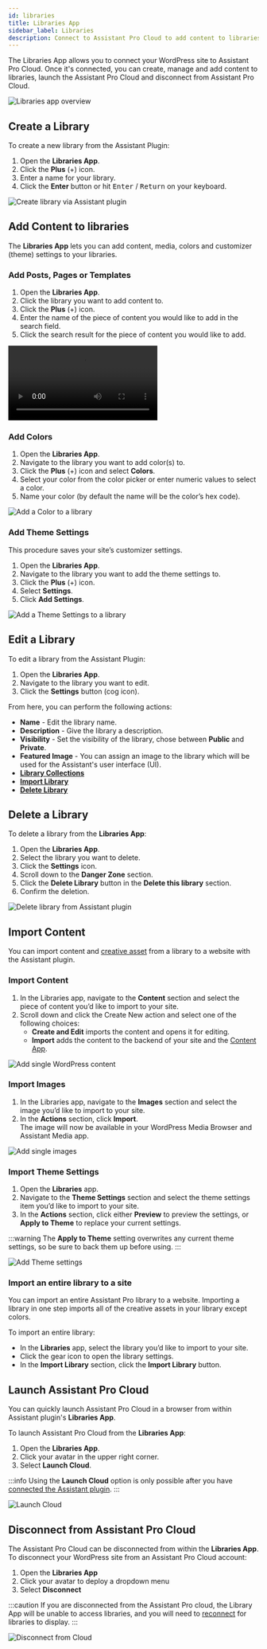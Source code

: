 ```yaml
---
id: libraries
title: Libraries App
sidebar_label: Libraries
description: Connect to Assistant Pro Cloud to add content to libraries.
---
```


The Libraries App allows you to connect your WordPress site to Assistant Pro Cloud. Once it's connected, you can create, manage and add content to libraries, launch the Assistant Pro Cloud and disconnect from Assistant Pro Cloud.

![Libraries app overview](/img/assistant/apps--apps-libraries--1.jpg)

## ​Create a Library

To create a new library from the Assistant Plugin:

1. Open the **Libraries App**.
2. Click the **Plus** (+) icon.
3. Enter a name for your library.
4. Click the **Enter** button or hit <kbd>Enter</kbd> / <kbd>Return</kbd> on your keyboard.

![Create library via Assistant plugin](/img/assistant/apps--apps-libraries--2.jpg)


## Add Content to libraries
 
The **Libraries App** lets you can add content, media, colors and customizer (theme) settings to your libraries.

### Add Posts, Pages or Templates

1. Open the **Libraries App**.
2. Click the library you want to add content to.
3. Click the **Plus** (+) icon.
4. Enter the name of the piece of content you would like to add in the search field.
5. Click the search result for the piece of content you would like to add.

<video controls>
<source src="/video/assistant/libraries--add-assets--add-posts.mp4" type="video/mp4" />
<source src="/video/assistant/libraries--add-assets--add-posts.webm" type="video/webm" />
</video>

### Add Colors

1. Open the **Libraries App**.
2. Navigate to the library you want to add color(s) to.
3. Click the **Plus** (+) icon and select **Colors**.
4. Select your color from the color picker or enter numeric values to select a color.
5. Name your color (by default the name will be the color’s hex code).

![Add a Color to a library](/img/assistant/apps--apps-libraries--3.jpg)

### Add Theme Settings

This procedure saves your site’s customizer settings.

1. Open the **Libraries App**.
2. Navigate to the library you want to add the theme settings to.
3. Click the **Plus** (+) icon.
4. Select **Settings**.
5. Click **Add Settings**.

![Add a Theme Settings to a library](/img/assistant/apps--apps-libraries--4.jpg)

## Edit a Library

To edit a library from the Assistant Plugin:

1. Open the **Libraries App**.
2. Navigate to the library you want to edit.
3. Click the **Settings** button (cog icon).

From here, you can perform the following actions:

* **Name** - Edit the library name.
* **Description** - Give the library a description.
* **Visibility** - Set the visibility of the library, chose between **Public** and **Private**.
* **Featured Image** - You can assign an image to the library which will be used for the Assistant's user interface (UI).
* [**Library Collections**](../../cloud/collections/)
* [**Import Library**](#import-content)
* [**Delete Library**](#delete-a-library)

## Delete a Library

To delete a library from the **Libraries App**:

1. Open the **Libraries App**.
2. Select the library you want to delete.
3. Click the **Settings** icon.
4. Scroll down to the **Danger Zone** section.
5. Click the **Delete Library** button in the **Delete this library** section.
6. Confirm the deletion.

![Delete library from Assistant plugin](/img/assistant/apps--apps-libraries--5.jpg)


## Import Content

You can import content and [creative asset](../../overview.md#creative-assets) from a library to a website with the Assistant plugin.

### Import Content

1. In the Libraries app, navigate to the **Content** section and select the piece of content you’d like to import to your site.
2. Scroll down and click the Create New action and select one of the following choices:
    * **Create and Edit** imports the content and opens it for editing.
    * **Import** adds the content to the backend of your site and the [Content App](content.md).

![Add single WordPress content](/img/assistant/apps--apps-libraries--6.jpg)

### Import Images

1. In the Libraries app, navigate to the **Images** section and select the image you’d like to import to your site.
2. In the **Actions** section, click **Import**.  
  The image will now be available in your WordPress Media Browser and Assistant Media app.

![Add single images](/img/assistant/apps--apps-libraries--7.jpg)

### Import Theme Settings

1. Open the **Libraries** app.
2. Navigate to the **Theme Settings** section and select the theme settings item you’d like to import to your site.
3. In the **Actions** section, click either **Preview** to preview the settings, or **Apply to Theme** to replace your current settings.

:::warning
The **Apply to Theme** setting overwrites any current theme settings, so be sure to back them up before using.
:::

![Add Theme settings](/img/assistant/apps--apps-libraries--8.jpg)

### Import an entire library to a site

You can import an entire Assistant Pro library to a website. Importing a library in one step imports all of the creative assets in your library except colors.

To import an entire library:

* In the **Libraries** app, select the library you’d like to import to your site.
* Click the gear icon to open the library settings.
* In the **Import Library** section, click the **Import Library** button.
 
## Launch Assistant Pro Cloud

You can quickly launch Assistant Pro Cloud in a browser from within Assistant plugin's **Libraries App**. 

To launch Assistant Pro Cloud from the **Libraries App**:

1. Open the **Libraries App**.
2. Click your avatar in the upper right corner.
3. Select **Launch Cloud**.

:::info
Using the **Launch Cloud** option is only possible after you have [connected the Assistant plugin](../../getting-started/connect.md).
:::

![Launch Cloud](/img/assistant/apps--apps-libraries--9.jpg)

## Disconnect from Assistant Pro Cloud

The Assistant Pro Cloud can be disconnected from within the **Libraries App**. To disconnect your WordPress site from an Assistant Pro Cloud account:

1. Open the **Libraries App**
2. Click your avatar to deploy a dropdown menu
3. Select **Disconnect**

:::caution
If you are disconnected from the Assistant Pro cloud, the Library App will be unable to access libraries, and you will need to [reconnect](../../getting-started/connect.md) for libraries to display.
:::

![Disconnect from Cloud](/img/assistant/apps--apps-libraries--10.jpg)
